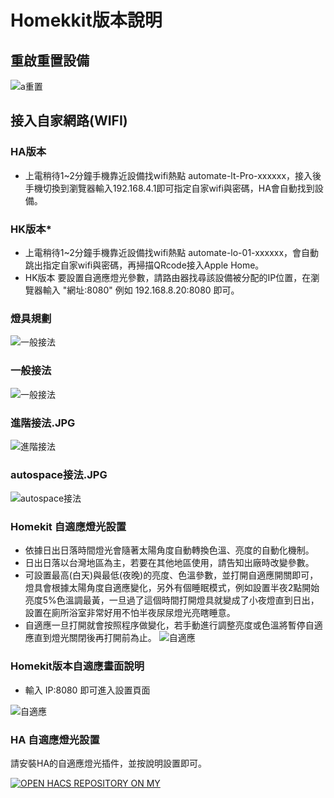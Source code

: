 # Homekkit版本說明
## 重啟重置設備
![a重置](image/homekit.JPG)
## 接入自家網路(WIFI)
### HA版本
 * 上電稍待1~2分鐘手機靠近設備找wifi熱點 automate-lt-Pro-xxxxxx，接入後手機切換到瀏覽器輸入192.168.4.1即可指定自家wifi與密碼，HA會自動找到設備。
### HK版本* 
 * 上電稍待1~2分鐘手機靠近設備找wifi熱點 automate-lo-01-xxxxxx，會自動跳出指定自家wifi與密碼，再掃描QRcode接入Apple Home。
 * HK版本 要設置自適應燈光參數，請路由器找尋該設備被分配的IP位置，在瀏覽器輸入  "網址:8080" 例如 192.168.8.20:8080 即可。

### 燈具規劃
![一般接法](image/燈具規劃.JPG)
### 一般接法
![一般接法](image/一般接法.JPG)
### 進階接法.JPG
![進階接法](image/進階接法.JPG)
### autospace接法.JPG
![autospace接法](image/autospace接法.JPG)

### Homekit 自適應燈光設置
* 依據日出日落時間燈光會隨著太陽角度自動轉換色溫、亮度的自動化機制。
* 日出日落以台灣地區為主，若要在其他地區使用，請告知出廠時改變參數。
* 可設置最高(白天)與最低(夜晚)的亮度、色溫參數，並打開自適應開關即可，燈具會根據太陽角度自適應變化，另外有個睡眠模式，例如設置半夜2點開始亮度5%色溫調最黃，一旦過了這個時間打開燈具就變成了小夜燈直到日出，設置在廁所浴室非常好用不怕半夜尿尿燈光亮瞎睡意。
* 自適應一旦打開就會按照程序做變化，若手動進行調整亮度或色溫將暫停自適應直到燈光關閉後再打開前為止。
![自適應](image/自適應.JPG)
### Homekit版本自適應畫面說明
* 輸入 IP:8080 即可進入設置頁面

![自適應](image/自適應頁面1.JPG)

### HA 自適應燈光設置
請安裝HA的自適應燈光插件，並按說明設置即可。

[![OPEN HACS REPOSITORY ON MY](https://my.home-assistant.io/badges/blueprint_import.svg)](https://my.home-assistant.io/redirect/hacs_repository/?owner=basnijholt&repository=adaptive-lighting&category=integration)
